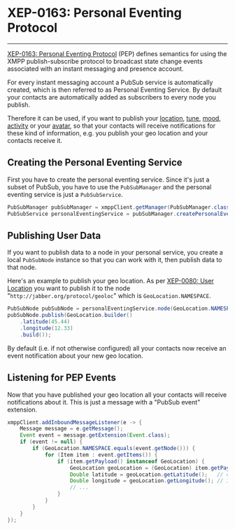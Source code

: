 # XEP-0163: Personal Eventing Protocol
---

[XEP-0163: Personal Eventing Protocol][PEP] (PEP) defines semantics for using the XMPP publish-subscribe protocol to broadcast state change events associated with an instant messaging and presence account.

For every instant messaging account a PubSub service is automatically created, which is then referred to as Personal Eventing Service. By default your contacts are automatically added as subscribers to every node you publish.

Therefore it can be used, if you want to publish your [location][GeoLocation], [tune][Tune], [mood][Mood], [activity][Activity] or your [avatar][Avatar], so that your contacts will receive notifications for these kind of information, e.g. you publish your geo location and your contacts receive it.

## Creating the Personal Eventing Service

First you have to create the personal eventing service. Since it's just a subset of PubSub, you have to use the `PubSubManager` and the personal eventing service is just a `PubSubService`.

```java
PubSubManager pubSubManager = xmppClient.getManager(PubSubManager.class);
PubSubService personalEventingService = pubSubManager.createPersonalEventingService();
```

## Publishing User Data

If you want to publish data to a node in your personal service, you create a local `PubSubNode` instance so that you can work with it, then publish data to that node.

Here's an example to publish your geo location. As per [XEP-0080: User Location][GeoLocation] you want to publish it to the node "`http://jabber.org/protocol/geoloc`" which is `GeoLocation.NAMESPACE`.

```java
PubSubNode pubSubNode = personalEventingService.node(GeoLocation.NAMESPACE);
pubSubNode.publish(GeoLocation.builder()
    .latitude(45.44)
    .longitude(12.33)
    .build());
```

By default (i.e. if not otherwise configured) all your contacts now receive an event notification about your new geo location.

## Listening for PEP Events

Now that you have published your geo location all your contacts will receive notifications about it. This is just a message with a "PubSub event" extension.

```java
xmppClient.addInboundMessageListener(e -> {
    Message message = e.getMessage();
    Event event = message.getExtension(Event.class);
    if (event != null) {
        if (GeoLocation.NAMESPACE.equals(event.getNode())) {
            for (Item item : event.getItems()) {
                if (item.getPayload() instanceof GeoLocation) {
                    GeoLocation geoLocation = (GeoLocation) item.getPayload();
                    Double latitude = geoLocation.getLatitude();   // 45.44
                    Double longitude = geoLocation.getLongitude(); // 12.33
                    // ...
                }
            }
        }
    }
});
```

[GeoLocation]: https://xmpp.org/extensions/xep-0080.html "XEP-0080: User Location"
[Mood]: https://xmpp.org/extensions/xep-0107.html "XEP-0107: User Mood"
[Activity]: https://xmpp.org/extensions/xep-0108.html "XEP-0108: User Activity"
[Avatar]: https://xmpp.org/extensions/xep-0084.html "XEP-0084: User Avatar"
[Tune]: https://xmpp.org/extensions/xep-0118.html "XEP-0118: User Tune"
[PubSub]: https://xmpp.org/extensions/xep-0060.html "XEP-0060: Publish-Subscribe"
[PEP]: https://xmpp.org/extensions/xep-0163.html "XEP-0163: Personal Eventing Protocol"